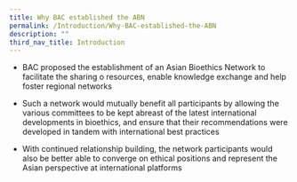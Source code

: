 ```yaml
---
title: Why BAC established the ABN
permalink: /Introduction/Why-BAC-established-the-ABN
description: ""
third_nav_title: Introduction
---
```

* BAC proposed the establishment of an Asian Bioethics Network to facilitate the sharing o
resources, enable knowledge exchange and help foster regional networks <br>

* Such a network would mutually benefit all participants by allowing the various committees to be kept abreast of the latest international developments in bioethics, and ensure that their
recommendations were developed in tandem with international best practices <br>

* With continued relationship building, the network participants would also be better able to
converge on ethical positions and represent the Asian perspective at international platforms<br>